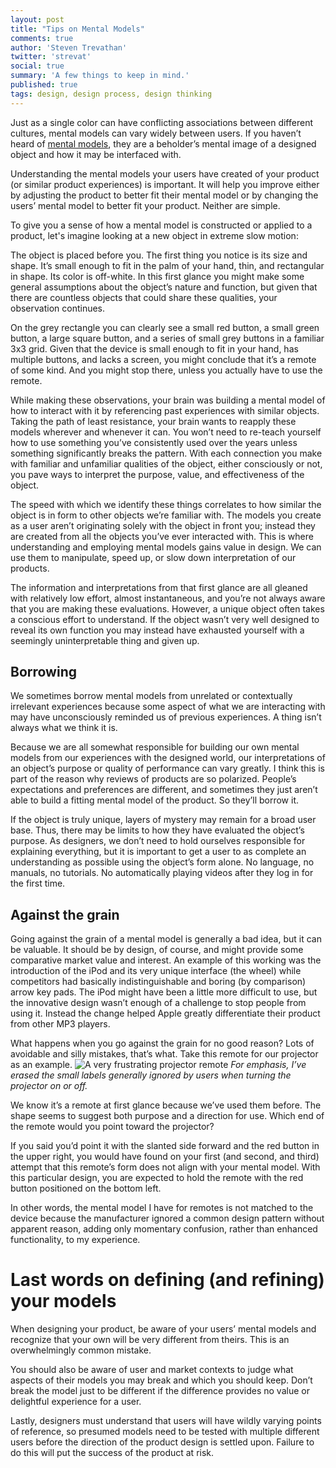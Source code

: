 ```yaml
---
layout: post
title: "Tips on Mental Models"
comments: true
author: 'Steven Trevathan'
twitter: 'strevat'
social: true
summary: 'A few things to keep in mind.'
published: true
tags: design, design process, design thinking
---
```


Just as a single color can have conflicting associations between different cultures, mental models can vary widely between users. If you haven’t heard of [mental models](http://en.wikipedia.org/wiki/Mental_model), they are a beholder’s mental image of a designed object and how it may be interfaced with.

Understanding the mental models your users have created of your product (or similar product experiences) is important. It will help you improve either by adjusting the product to better fit their mental model or by changing the users’ mental model to better fit your product. Neither are simple.

To give you a sense of how a mental model is constructed or applied to a product, let's imagine looking at a new object in extreme slow motion:

The object is placed before you. The first thing you notice is its size and shape. It’s small enough to fit in the palm of your hand, thin, and rectangular in shape. Its color is off-white. In this first glance you might make some general assumptions about the object’s nature and function, but given that there are countless objects that could share these qualities, your observation continues.

On the grey rectangle you can clearly see a small red button, a small green button, a large square button, and a series of small grey buttons in a familiar 3x3 grid. Given that the device is small enough to fit in your hand, has multiple buttons, and lacks a screen, you might conclude that it’s a remote of some kind. And you might stop there, unless you actually have to use the remote.

While making these observations, your brain was building a mental model of how to interact with it by referencing past experiences with similar objects. Taking the path of least resistance, your brain wants to reapply these models wherever and whenever it can. You won’t need to re-teach yourself how to use something you’ve consistently used over the years unless something significantly breaks the pattern. With each connection you make with familiar and unfamiliar qualities of the object, either consciously or not, you pave ways to interpret the purpose, value, and effectiveness of the object.

The speed with which we identify these things correlates to how similar the object is in form to other objects we’re familiar with. The models you create as a user aren’t originating solely with the object in front you; instead they are created from all the objects you’ve ever interacted with. This is where understanding and employing mental models gains value in design. We can use them to manipulate, speed up, or slow down interpretation of our products.

The information and interpretations from that first glance are all gleaned with relatively low effort, almost instantaneous, and you’re not always aware that you are making these evaluations. However, a unique object often takes a conscious effort to understand. If the object wasn’t very well designed to reveal its own function you may instead have exhausted yourself with a seemingly uninterpretable thing and given up.


## Borrowing
We sometimes borrow mental models from unrelated or contextually irrelevant experiences because some aspect of what we are interacting with may have unconsciously reminded us of previous experiences. A thing isn’t always what we think it is.

Because we are all somewhat responsible for building our own mental models from our experiences with the designed world, our interpretations of an object’s purpose or quality of performance can vary greatly. I think this is part of the reason why reviews of products are so polarized. People’s expectations and preferences are different, and sometimes they just aren’t able to build a fitting mental model of the product. So they’ll borrow it.

If the object is truly unique, layers of mystery may remain for a broad user base. Thus, there may be limits to how they have evaluated the object’s purpose. As designers, we don’t need to hold ourselves responsible for explaining everything, but it is important to get a user to as complete an understanding as possible using the object’s form alone. No language, no manuals, no tutorials. No automatically playing videos after they log in for the first time.

## Against the grain
Going against the grain of a mental model is generally a bad idea, but it can be valuable. It should be by design, of course, and might provide some comparative market value and interest. An example of this working was the introduction of the iPod and its very unique interface (the wheel) while competitors had basically indistinguishable and boring (by comparison) arrow key pads. The iPod might have been a little more difficult to use, but the innovative design wasn’t enough of a challenge to stop people from using it. Instead the change helped Apple greatly differentiate their product from other MP3 players.

What happens when you go against the grain for no good reason? Lots of avoidable and silly mistakes, that’s what. Take this remote for our projector as an example.
![A very frustrating projector remote](https://i.imgur.com/ybHKog9.jpg)
*For emphasis, I’ve erased the small labels generally ignored by users when turning the projector on or off.*

We know it’s a remote at first glance because we’ve used them before. The shape seems to suggest both purpose and a direction for use. Which end of the remote would you point toward the projector?

If you said you’d point it with the slanted side forward and the red button in the upper right, you would have found on your first (and second, and third) attempt that this remote’s form does not align with your mental model. With this particular design, you are expected to hold the remote with the red button positioned on the bottom left. 

In other words, the mental model I have for remotes is not matched to the device because the manufacturer ignored a common design pattern without apparent reason, adding only momentary confusion, rather than enhanced functionality, to my experience.

# Last words on defining (and refining) your models
When designing your product, be aware of your users’ mental models and recognize that your own will be very different from theirs. This is an overwhelmingly common mistake.

You should also be aware of user and market contexts to judge what aspects of their models you may break and which you should keep. Don’t break the model just to be different if the difference provides no value or delightful experience for a user.

Lastly, designers must understand that users will have wildly varying points of reference, so presumed models need to be tested with multiple different users before the direction of the product design is settled upon. Failure to do this will put the success of the product at risk.

